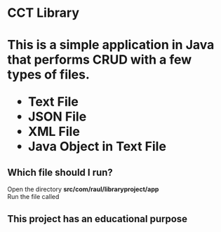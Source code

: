 <h1>CCT Library<h1>

<p>
This is a simple application in Java that performs CRUD with a few types of files.
</p>

<ul>
	<li>Text File</li>
	<li>JSON File</li>
	<li>XML File</li>
	<li>Java Object in Text File</li>
</ul>

<h2>Which file should I run?</h2>

<p>
Open the directory <b>src/com/raul/libraryproject/app</b><br>
Run the file called <br<Library</b>
</p>

<h2>This project has an educational purpose</h2>